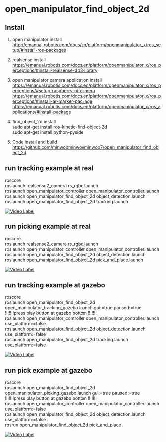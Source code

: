 # open_manipulator_find_object_2d    

## Install   

1. open manipulator install     
http://emanual.robotis.com/docs/en/platform/openmanipulator_x/ros_setup/#install-ros-packages    

2. realsense install    
https://emanual.robotis.com/docs/en/platform/openmanipulator_x/ros_perceptions/#install-realsense-d43-library  

3. open manipulator camera application install   
https://emanual.robotis.com/docs/en/platform/openmanipulator_x/ros_perceptions/#setup-raspberry-pi-camera    
https://emanual.robotis.com/docs/en/platform/openmanipulator_x/ros_perceptions/#install-ar-marker-package
https://emanual.robotis.com/docs/en/platform/openmanipulator_x/ros_applications/#install-package

4. find_object_2d  install    
sudo apt-get install ros-kinetic-find-object-2d   
sudo apt-get install python-pyside    

5. Code install and build   
https://github.com/minwoominwoominwoo7/open_manipulator_find_object_2d   

## run tracking example at real   
roscore   
roslaunch realsense2_camera rs_rgbd.launch     
roslaunch open_manipulator_controller open_manipulator_controller.launch   
roslaunch open_manipulator_find_object_2d object_detection.launch   
roslaunch open_manipulator_find_object_2d tracking.launch    

[![Video Label](http://img.youtube.com/vi/rjLu_1BEWQ0/0.jpg)](https://youtu.be/rjLu_1BEWQ0?t=0s)   

## run picking example at real   
roscore   
roslaunch realsense2_camera rs_rgbd.launch     
roslaunch open_manipulator_controller open_manipulator_controller.launch   
roslaunch open_manipulator_find_object_2d object_detection.launch   
roslaunch open_manipulator_find_object_2d pick_and_place.launch 

[![Video Label](http://img.youtube.com/vi/7y1d8E0-BJw/0.jpg)](https://youtu.be/7y1d8E0-BJw?t=0s)   

## run tracking example at gazebo   
roscore  
roslaunch open_manipulator_find_object_2d open_manipulator_tracking_gazebo.launch gui:=true paused:=true  
!!!!!!!press play button at gazebo bottom !!!!!!!   
roslaunch open_manipulator_controller open_manipulator_controller.launch use_platform:=false   
roslaunch open_manipulator_find_object_2d object_detection.launch use_platform:=false  
roslaunch open_manipulator_find_object_2d tracking.launch use_platform:=false     

[![Video Label](http://img.youtube.com/vi/8QRUlfVLCyw/0.jpg)](https://youtu.be/8QRUlfVLCyw?t=0s) 

## run pick example at gazebo   
roscore  
roslaunch open_manipulator_find_object_2d open_manipulator_picking_gazebo.launch gui:=true paused:=true   
!!!!!!!press play button at gazebo bottom !!!!!!!    
roslaunch open_manipulator_controller open_manipulator_controller.launch use_platform:=false   
roslaunch open_manipulator_find_object_2d object_detection.launch use_platform:=false  
rosrun open_manipulator_find_object_2d pick_and_place   

[![Video Label](http://img.youtube.com/vi/llVzT7IG0tE/0.jpg)](https://youtu.be/llVzT7IG0tE?t=0s)   



